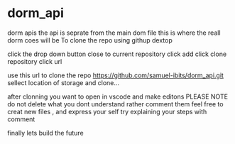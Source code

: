 # dorm_api
dorm apis
the api is seprate from the main dom file this is where the reall dorm coes will be
 To clone the repo using githup dextop
  
  click the drop down button close to current repository
  click add
  click clone repository
  click url
 
use this url to clone the repo 
https://github.com/samuel-ibits/dorm_api.git
sellect location of storage
and clone...

after clonning you want to open in vscode and make editons 
  PLEASE NOTE
  do not delete what you dont understand rather comment them 
  feel free to creat new files , and express your self 
  try explaining your steps with comment
  
  finally lets build the future
